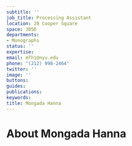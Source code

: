 ```yaml
---
subtitle: ''
job_title: Processing Assistant
location: 20 Cooper Square
space: 305D
departments:
- Monographs
status: ''
expertise: 
email: mfh1@nyu.edu
phone: "(212) 998-2464"
twitter: ''
image: ''
buttons: 
guides: 
publications: 
keywords: 
title: Mongada Hanna
---
```


# About Mongada Hanna